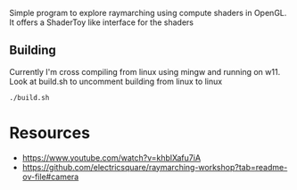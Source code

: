 Simple program to explore raymarching using compute shaders in OpenGL. It offers a ShaderToy like interface for the shaders

## Building

Currently I'm cross compiling from linux using mingw and running on w11.
Look at build.sh to uncomment building from linux to linux

```
./build.sh
```

# Resources

- https://www.youtube.com/watch?v=khblXafu7iA
- https://github.com/electricsquare/raymarching-workshop?tab=readme-ov-file#camera
